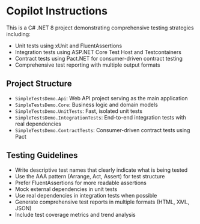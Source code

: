 # Copilot Instructions

<!-- Use this file to provide workspace-specific custom instructions to Copilot. For more details, visit https://code.visualstudio.com/docs/copilot/copilot-customization#_use-a-githubcopilotinstructionsmd-file -->

This is a C# .NET 8 project demonstrating comprehensive testing strategies including:
- Unit tests using xUnit and FluentAssertions
- Integration tests using ASP.NET Core Test Host and Testcontainers
- Contract tests using Pact.NET for consumer-driven contract testing
- Comprehensive test reporting with multiple output formats

## Project Structure
- `SimpleTestsDemo.Api`: Web API project serving as the main application
- `SimpleTestsDemo.Core`: Business logic and domain models
- `SimpleTestsDemo.UnitTests`: Fast, isolated unit tests
- `SimpleTestsDemo.IntegrationTests`: End-to-end integration tests with real dependencies
- `SimpleTestsDemo.ContractTests`: Consumer-driven contract tests using Pact

## Testing Guidelines
- Write descriptive test names that clearly indicate what is being tested
- Use the AAA pattern (Arrange, Act, Assert) for test structure
- Prefer FluentAssertions for more readable assertions
- Mock external dependencies in unit tests
- Use real dependencies in integration tests when possible
- Generate comprehensive test reports in multiple formats (HTML, XML, JSON)
- Include test coverage metrics and trend analysis
